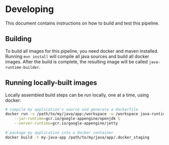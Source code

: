 # Developing

This document contains instructions on how to build and test this pipeline.

## Building
To build all images for this pipeline, you need docker and maven installed. Running `mvn install`
will compile all java sources and build all docker images. After the build is complete, the 
resulting image will be called `java-runtime-builder`.

## Running locally-built images
Locally assembled build steps can be run locally, one at a time, using docker:

```bash
# compile my application's source and generate a dockerfile
docker run -v /path/to/my/java/app:/workspace -w /workspace java-runtime-builder \
    --jar-runtime=gcr.io/google-appengine/openjdk \
    --server-runtime=gcr.io/google-appengine/jetty
    
# package my application into a docker container
docker build -t my-java-app /path/to/my/java/app/.docker_staging
```
